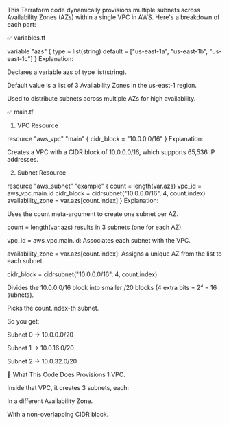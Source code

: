 This Terraform code dynamically provisions multiple subnets across Availability Zones (AZs) within a single VPC in AWS. Here's a breakdown of each part:

✅ variables.tf

variable "azs" {
  type    = list(string)
  default = ["us-east-1a", "us-east-1b", "us-east-1c"]
}
Explanation:

Declares a variable azs of type list(string).

Default value is a list of 3 Availability Zones in the us-east-1 region.

Used to distribute subnets across multiple AZs for high availability.

✅ main.tf
1. VPC Resource

resource "aws_vpc" "main" {
  cidr_block = "10.0.0.0/16"
}
Explanation:

Creates a VPC with a CIDR block of 10.0.0.0/16, which supports 65,536 IP addresses.

2. Subnet Resource

resource "aws_subnet" "example" {
  count             = length(var.azs)
  vpc_id            = aws_vpc.main.id
  cidr_block        = cidrsubnet("10.0.0.0/16", 4, count.index)
  availability_zone = var.azs[count.index]
}
Explanation:

Uses the count meta-argument to create one subnet per AZ.

count = length(var.azs) results in 3 subnets (one for each AZ).

vpc_id = aws_vpc.main.id: Associates each subnet with the VPC.

availability_zone = var.azs[count.index]: Assigns a unique AZ from the list to each subnet.

cidr_block = cidrsubnet("10.0.0.0/16", 4, count.index):

Divides the 10.0.0.0/16 block into smaller /20 blocks (4 extra bits = 2⁴ = 16 subnets).

Picks the count.index-th subnet.

So you get:

Subnet 0 → 10.0.0.0/20

Subnet 1 → 10.0.16.0/20

Subnet 2 → 10.0.32.0/20

🔁 What This Code Does
Provisions 1 VPC.

Inside that VPC, it creates 3 subnets, each:

In a different Availability Zone.

With a non-overlapping CIDR block.